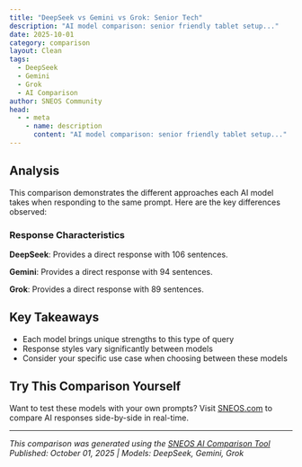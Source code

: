 ```yaml
---
title: "DeepSeek vs Gemini vs Grok: Senior Tech"
description: "AI model comparison: senior friendly tablet setup..."
date: 2025-10-01
category: comparison
layout: Clean
tags:
  - DeepSeek
  - Gemini
  - Grok
  - AI Comparison
author: SNEOS Community
head:
  - - meta
    - name: description
      content: "AI model comparison: senior friendly tablet setup..."
---
```


<ChatComparison
  title="DeepSeek vs Gemini vs Grok: Senior Tech"
  prompt="senior friendly tablet setup"
  :responses='{
    "DeepSeek": "Of course! Setting up a tablet for a senior can be a wonderful way to help them stay connected with family, access entertainment, and keep their minds active. The key is to simplify the interface and focus on core, easy-to-use functions.\n\nHere is a comprehensive, step-by-step guide for a senior-friendly tablet setup.\n\n### **Step 1: Choosing the Right Tablet**\n\nThe best tablet is one that balances simplicity, screen size, and your ability to provide remote support.\n\n*   **Apple iPad (9th or 10th Generation):** Often the top recommendation.\n    *   **Pros:** Extremely simple and intuitive operating system (iOS). Excellent accessibility features. Large, high-quality screens available. **FaceTime** and **iMessage** are very easy to use for video calls and texts. Family Sharing allows you to manage their account.\n    *   **Cons:** More expensive. Requires an Apple ID.\n\n*   **Amazon Fire Tablet (especially the HD 10 model):** A great budget-friendly option.\n    *   **Pros:** Very low cost. You can use **Amazon\u0027s \u0022Show Mode\u0022** with a dock to turn it into a smart display. Easy to set up profiles.\n    *   **Cons:** The interface can be cluttered with ads and Amazon content. Requires a bit more initial setup to clean it up.\n\n*   **Samsung Galaxy Tab A Series:** A good Android alternative.\n    *   **Pros:** Often has a \u0022Easy Mode\u0022 that simplifies the home screen with large icons and text.\n    *   **Cons:** The standard Android interface can be complex.\n\n**Recommendation:** For ease of use and reliability, an **iPad is often worth the investment.**\n\n---\n\n### **Step 2: The Physical Setup**\n\n1.  **A Good Case:** This is non-negotiable. Get a protective case with a **kickstand** and, if possible, a **cover** to protect the screen. A case with handles can also be helpful.\n2.  **Screen Protector:** Apply a matte \u0022anti-glare\u0022 screen protector. It reduces reflections and fingerprints, making the screen easier to see.\n3.  **Stylus/Pen:** For those with arthritis or unsteady hands, a simple, chunky stylus can be much easier than using a finger.\n\n---\n\n### **Step 3: The Initial Software Setup (The Most Important Part)**\n\nDo this together with them in a calm environment.\n\n#### **A. Accessibility \u0026 Display Settings**\n\nGo to **Settings** and make these changes first.\n\n*   **Increase Text Size:** Go to **Display \u0026 Brightness** \u003E **Text Size** and drag the slider to the right. Make it much larger than you would for yourself.\n*   **Bold Text:** Enable \u0022Bold Text\u0022 (it will require a restart). This makes everything easier to read.\n*   **Increase Display Brightness:** Set it to a comfortable level, usually brighter than default.\n*   **Reduce Motion:** (iOS) Go to **Accessibility \u003E Motion \u003E** Turn on \u0022Reduce Motion.\u0022 This stops the zooming animations when opening/closing apps, which can cause dizziness.\n\n#### **B. Sound \u0026 Notifications**\n\n*   **Increase Volume:** Set the ringer and media volume to a high level.\n*   **Simplify Notifications:** Go to **Notifications** and turn off all non-essential app notifications. Only allow calls, messages, and maybe email. This reduces confusion and anxiety from constant pings.\n\n#### **C. Home Screen Simplification (The \u0022Golden Rule\u0022)**\n\nThe goal is **ONE HOME SCREEN** with only the essential apps. Remove everything else.\n\n1.  **Create Folders:** Group similar apps into simple, clearly labeled folders.\n    *   **\u0022Games\u0022** (for puzzles, solitaire, etc.)\n    *   **\u0022News\u0022** (for news and weather apps)\n    *   **\u0022Music \u0026 Videos\u0022** (for Spotify, YouTube, Netflix)\n2.  **Essential Apps to Install \u0026 Keep on the Main Screen:**\n    *   **Video Calling:** FaceTime (iPad), Facebook Messenger, or Zoom.\n    *   **Photos:** The native Photos app.\n    *   **Email:** The native Mail app.\n    *   **Web Browser:** Safari (iPad) or Chrome. **Pro Tip:** Set the browser\u0027s homepage to a simple, senior-friendly portal like ****[seniorplanet.org](http://seniorplanet.org)**.\n    *   **Weather:** The native Weather app.\n    *   **Camera:** For taking pictures.\n    *   **Settings:** So they can adjust volume and brightness.\n3.  **Remove Unnecessary Apps:** Delete any apps they will never use (Stocks, Compass, etc.). On an iPad, you can long-press and \u0022Remove App\u0022 from the Home Screen (this hides it without deleting it).\n\n---\n\n### **Step 4: Setting Up Core Functions**\n\n1.  **Photo Sharing (A Game-Changer):**\n    *   On an iPad, set up **iCloud Photo Sharing** or a \u0022Shared Album.\u0022 You and other family members can add photos to this album, and they will automatically appear on their tablet. This is a fantastic way to share pictures of grandchildren and family events.\n    *   On any tablet, use a digital photo frame app like **Google Photos** that can be set to display a slideshow of a specific album.\n\n2.  **Video Calls:**\n    *   **Pre-set Contacts:** Add key family members to their \u0022Favorites\u0022 in the FaceTime or Contacts app. They should just have to tap a picture of you to call.\n    *   **Practice:** Have a practice call with them from another room. Show them how to answer, hang up, and mute/unmute.\n\n3.  **Entertainment:**\n    *   Install apps like **YouTube, Netflix, or Spotify.**\n    *   Create playlists for them (e.g., \u0022Oldies Music,\u0022 \u0022Nature Documentaries\u0022) so they don\u0027t have to search.\n\n---\n\n### **Step 5: Security and Maintenance**\n\n*   **Set Up a Simple Passcode:** A 4-digit code is often easier than a complex password. Consider using **Touch ID or Face ID** if they are comfortable with it.\n*   **Enable \u0022Find My\u0022:** This allows you to locate the tablet if it\u0027s misplaced (a common occurrence!).\n*   **Manage Updates:** Either show them how to do software updates (it\u0027s usually just tapping \u0022Install\u0022) or set a calendar reminder for yourself to check their tablet every few months.\n*   **Wi-Fi Only vs. Cellular:** A Wi-Fi-only model is usually sufficient and cheaper. Ensure they have a strong signal where they most often sit.\n\n### **Step 6: Create a \u0022Cheat Sheet\u0022**\n\nType up a simple, large-print guide with pictures. Laminate it. Include:\n\n*   How to turn the tablet on/off.\n*   How to adjust volume and brightness.\n*   How to make a video call to you (with screenshots).\n*   How to look at the family photo album.\n*   **Your phone number** for tech support!\n\n### **Final Tips for Success**\n\n*   **Patience is Key:** It will take time for them to learn. Go slow and be encouraging.\n*   **Focus on Benefits:** Frame everything around the benefit to them: \u0022This is how you\u0027ll see the grandkids every week,\u0022 or \u0022This is where all the new family photos will show up.\u0022\n*   **Hands-Off Practice:** Once you\u0027ve set it up, give them the tablet and have them try to perform tasks (e.g., \u0022Can you call me now?\u0022) while you watch and guide verbally.\n\nBy following these steps, you can transform a complex piece of technology into a simple, enjoyable, and empowering window to the world for the senior in your life.",
    "Gemini": "Setting up a tablet for a senior involves making it as easy and intuitive to use as possible. Here\u0027s a breakdown of steps, considering different needs and skill levels:\n\n**1. Choosing the Right Tablet:**\n\n*   **Screen Size:** A larger screen (10 inches or more) is generally better for readability and easier tapping.\n*   **Ease of Use:** Consider tablets known for simple interfaces and user-friendly design.\n    *   **iPad (with iOS):**  Often considered very user-friendly, with a simple interface and excellent app ecosystem.  Features like \u0022AssistiveTouch\u0022 can be customized to simplify navigation.\n    *   **Android Tablets (Samsung, Lenovo, Amazon Fire):**  More customizable than iPads. Look for models with \u0022Easy Mode\u0022 or \u0022Simple Mode\u0022 settings which provide a larger, simplified home screen with bigger icons. The Amazon Fire HD tablets are often chosen for seniors because of their affordability and easy to use software.\n*   **Physical Buttons:** Some seniors prefer physical buttons for volume control and power. Look for tablets with these if needed.\n*   **Cellular Connectivity (Optional):**  If the senior doesn\u0027t have reliable Wi-Fi, a tablet with cellular data capabilities will allow them to stay connected anywhere. But this will come with a monthly data plan cost.\n*   **Durability:** A rugged case can protect the tablet from drops and bumps.\n\n**2. Initial Setup:**\n\n*   **Help with Setup:**  Ideally, a family member or friend should handle the initial setup.  This includes:\n    *   **Connecting to Wi-Fi:** Ensure a strong and stable connection.\n    *   **Creating an Account:**  Apple ID (for iPad) or Google Account (for Android).  Choose a simple username and password and write it down in a safe place.  Consider using a password manager if you\u0027ll be managing multiple accounts.\n    *   **Updating the Operating System:** Make sure the tablet is running the latest version of iOS or Android for security and stability.\n    *   **Installing Essential Apps:** Start with a few key apps.\n*   **Consider a Tablet Made for Seniors** There are some brands that make tablets specifically for seniors, like GrandPad. These tablets usually include cellular service, 24/7 tech support, pre-loaded apps, and a simple user interface.\n\n**3. Customizing the Interface:**\n\n*   **Large Font Size:**  Increase the text size in the tablet\u0027s settings.  This makes everything much easier to read.\n    *   **iOS:**  Settings \u003E Accessibility \u003E Display \u0026 Text Size \u003E Larger Text\n    *   **Android:** Settings \u003E Accessibility \u003E Font size and style\n*   **Bold Text:**  Make text bolder for better contrast.\n    *   **iOS:** Settings \u003E Accessibility \u003E Display \u0026 Text Size \u003E Bold Text\n    *   **Android:** Settings \u003E Accessibility \u003E Visibility enhancements \u003E High contrast fonts (the exact wording may vary)\n*   **Increase Icon Size:**\n    *   **Android:** Some Android launchers (like Nova Launcher) allow you to customize icon sizes.  Also, look for \u0022Easy Mode\u0022 or \u0022Simple Mode\u0022 in the tablet\u0027s settings.\n*   **Simplify the Home Screen:**\n    *   **Remove Unnecessary Apps:** Delete or hide apps that won\u0027t be used.\n    *   **Organize Apps:** Place frequently used apps on the home screen for easy access.  Use folders to group related apps.\n*   **Adjust Display Brightness:** Set the brightness to a comfortable level, avoiding excessively bright or dim settings. Enable auto-brightness if available.\n*   **Reduce Animations:**  Animations can sometimes be distracting.  Disable or reduce them.\n    *   **iOS:** Settings \u003E Accessibility \u003E Motion \u003E Reduce Motion\n    *   **Android:** Settings \u003E Accessibility \u003E Remove Animations (or Search for \u0022Remove Animations\u0022 in Settings)\n*   **Simplify Notifications:**  Turn off notifications for non-essential apps to minimize distractions.\n    *   **iOS:** Settings \u003E Notifications\n    *   **Android:** Settings \u003E Notifications\n\n**4.  Essential Apps:**\n\n*   **Communication:**\n    *   **Video Calling:** Zoom, Skype, FaceTime (if using an iPad), Google Meet, WhatsApp. Choose the easiest one for the senior to use and for their family/friends to use.\n    *   **Messaging:**  WhatsApp, Facebook Messenger, Google Messages (for SMS).\n    *   **Email:** Gmail, Outlook, or the tablet\u0027s default email app.\n*   **Entertainment:**\n    *   **Music Streaming:** Spotify, Apple Music, YouTube Music.\n    *   **Video Streaming:** Netflix, Hulu, Amazon Prime Video, YouTube.\n    *   **E-reading:** Kindle, Google Play Books.\n    *   **Games:** Simple card games, puzzles, or brain-training apps.\n*   **Health \u0026 Wellness:**\n    *   **Medication Reminders:** Apps to set reminders for medications.\n    *   **Fitness Trackers:** If the senior is active.\n*   **Accessibility Apps:**\n    *   **Magnifier:** Built-in magnifier apps can help with reading small text.\n    *   **Voice Assistant:** Google Assistant (Android) or Siri (iPad) can be used for voice commands, setting reminders, and more.\n*   **Photo Sharing:**\n    *   **Google Photos or iCloud Photos:** Set up automatic photo backup and sharing with family members.\n*   **Remote Access:**\n     *  **TeamViewer or AnyDesk:** Allow a family member to remotely access the tablet to provide technical support.\n\n**5.  Accessibility Features:**\n\n*   **Voice Control/Voice Assistant:** Teach the senior how to use Siri (iPad) or Google Assistant (Android) for voice commands. This can be very helpful for hands-free operation.\n*   **Dictation:**  Enable dictation so the senior can speak instead of typing.\n    *   **iOS:** Dictation is enabled by default.  Look for the microphone icon on the keyboard.\n    *   **Android:** Gboard (Google\u0027s keyboard) has a microphone icon for dictation.\n*   **Magnification Gestures:**  Teach the senior how to use pinch-to-zoom for magnification.\n*   **Screen Reader:**  If the senior has significant vision impairment, explore screen reader options.\n    *   **iOS:** VoiceOver (Settings \u003E Accessibility \u003E VoiceOver)\n    *   **Android:** TalkBack (Settings \u003E Accessibility \u003E TalkBack)  (This is for advanced users and requires a good understanding of the screen reader.)\n*   **Hearing Aid Compatibility:**  Check if the tablet is compatible with hearing aids.\n\n**6.  Training and Support:**\n\n*   **Step-by-Step Instructions:** Create simple, written instructions (with pictures) for common tasks like making a video call, sending an email, or opening a favorite app.\n*   **Regular Check-ins:**  Schedule regular check-ins to answer questions and provide ongoing support.\n*   **Patience and Encouragement:**  Be patient and encouraging!  Learning new technology takes time.\n*   **Local Senior Centers:** Check local senior centers for technology training classes.\n*   **Tech-Savvy Friends/Family:** Enlist the help of other tech-savvy friends or family members.\n\n**7. Safety and Security:**\n\n*   **Strong Password:**  Use a strong, unique password for the tablet and any online accounts.\n*   **Automatic Updates:**  Enable automatic software updates to ensure the tablet is running the latest security patches.\n*   **Antivirus Software:** Consider installing antivirus software (especially on Android tablets).\n*   **Privacy Settings:** Review the tablet\u0027s privacy settings and adjust them to protect personal information.\n*   **Avoid Suspicious Links:**  Teach the senior to avoid clicking on suspicious links in emails or messages.\n*   **Emergency Contacts:**  Add emergency contact information to the tablet\u0027s lock screen or contacts list.\n\n**Example Setup Scenario (using an iPad):**\n\n1.  **Choose iPad:**  An iPad with a 10.2-inch or larger screen.\n2.  **Initial Setup:**  Help the senior create an Apple ID.\n3.  **Customize:**\n    *   **Large Text:** Settings \u003E Accessibility \u003E Display \u0026 Text Size \u003E Larger Text\n    *   **Bold Text:** Settings \u003E Accessibility \u003E Display \u0026 Text Size \u003E Bold Text\n    *   **Reduce Motion:** Settings \u003E Accessibility \u003E Motion \u003E Reduce Motion\n    *   **Simplified Home Screen:** Delete unnecessary apps. Place frequently used apps like FaceTime, Photos, and a medication reminder app on the home screen.\n4.  **Apps:** Install FaceTime, Photos, a medication reminder app, a simple game (like solitaire), and a news app.\n5.  **Training:** Provide written instructions with pictures on how to make a FaceTime call, view photos, and set a medication reminder.\n6.  **Support:**  Schedule regular video calls to check in and provide support.\n\nBy following these steps, you can create a senior-friendly tablet setup that empowers them to stay connected, entertained, and informed. Remember to tailor the setup to the individual\u0027s needs and abilities, and provide ongoing support and encouragement.\n",
    "Grok": "Setting up a senior-friendly tablet involves simplifying the interface, ensuring accessibility, and tailoring it to their needs for ease of use. Below are step-by-step instructions to create a user-friendly experience on a tablet for seniors, whether it\u0027s an iPad, Android tablet, or another device.\n\n---\n\n### **1. Choosing the Right Tablet**\nIf you haven\u0027t purchased a tablet yet, consider these factors for seniors:\n- **Size and Weight**: A 9-10 inch screen (like an iPad or Samsung Galaxy Tab) offers a good balance of portability and readability.\n- **Operating System**: iPads (iOS) are often more intuitive, but Android tablets with customizable interfaces can also work well.\n- **Durability**: Look for a tablet with a protective case to prevent damage from drops.\n- **Specific Models**: Tablets like the Amazon Fire HD (affordable and simple) or the GrandPad (designed specifically for seniors) are great options.\n\nIf the tablet is already purchased, let\u0027s move to setup.\n\n---\n\n### **2. Initial Setup**\n- **Create an Account**: Set up the tablet with a Google account (for Android) or Apple ID (for iPad). Use a simple email and password, and write it down for them.\n- **Wi-Fi Connection**: Connect the tablet to a reliable Wi-Fi network. Save the password in a secure but accessible place for the senior.\n- **Language \u0026 Region**: Set the language and time zone during the initial setup.\n\n---\n\n### **3. Adjust Accessibility Settings**\nMost tablets have built-in features to make them easier to use for seniors with vision, hearing, or motor difficulties.\n\n#### **For iPad (iOS):**\n1. **Increase Text Size and Display**:\n   - Go to **Settings \u003E Display \u0026 Brightness \u003E Text Size** and use the slider to enlarge text.\n   - Enable **Bold Text** for better visibility (requires a restart).\n   - Turn on **Zoom** under **Settings \u003E Accessibility \u003E Zoom** to magnify parts of the screen.\n2. **AssistiveTouch** (for motor difficulties):\n   - Go to **Settings \u003E Accessibility \u003E Touch \u003E AssistiveTouch** and turn it on. This creates a customizable virtual button for easier navigation.\n3. **VoiceOver** (for visually impaired):\n   - Under **Settings \u003E Accessibility \u003E VoiceOver**, enable it to have the tablet read text aloud.\n4. **Hearing Aids \u0026 Sound**:\n   - Go to **Settings \u003E Accessibility \u003E Hearing Devices** if they use compatible hearing aids.\n   - Enable **Mono Audio** if they have hearing loss in one ear.\n5. **Guided Access**:\n   - Use **Settings \u003E Accessibility \u003E Guided Access** to lock the tablet to a single app or disable certain features (helpful if they get confused easily).\n\n#### **For Android Tablets (e.g., Samsung, Amazon Fire):**\n1. **Increase Text and Icon Size**:\n   - Go to **Settings \u003E Display \u003E Font Size and Style** and increase the size.\n   - Under **Settings \u003E Accessibility \u003E Visibility Enhancements**, enable larger text and high-contrast mode.\n2. **Magnification**:\n   - Go to **Settings \u003E Accessibility \u003E Magnification** to enable screen zoom.\n3. **TalkBack** (text-to-speech):\n   - Under **Settings \u003E Accessibility \u003E Select to Speak** or **TalkBack**, turn on to have content read aloud.\n4. **Hearing and Sound**:\n   - Enable **Mono Audio** and adjust balance under **Settings \u003E Accessibility \u003E Hearing Enhancements**.\n5. **Simplify Navigation**:\n   - Use **Easy Mode** (available on Samsung tablets) by going to **Settings \u003E Display \u003E Easy Mode** to reduce clutter and enlarge icons.\n\n---\n\n### **4. Simplify the Home Screen**\nSeniors can get overwhelmed by too many apps or clutter. Simplify the interface:\n- **Remove Unnecessary Apps**: Uninstall or hide apps they won\u2019t use (games, pre-installed bloatware, etc.).\n- **Organize Key Apps**: Place frequently used apps (like Phone, Messages, Video Call apps, or Photos) on the home screen in large, easy-to-tap icons.\n- **Use a Simple Launcher (Android)**:\n   - Install a senior-friendly launcher like **BIG Launcher** or **Simple Launcher** from the Google Play Store. These provide large buttons and simplified menus.\n- **Limit Notifications**: Turn off non-essential notifications to avoid pop-ups. Go to **Settings \u003E Notifications** and disable them for unnecessary apps.\n\n---\n\n### **5. Install Essential Apps**\nTailor the tablet to their interests and needs with these apps:\n- **Communication**: Install apps like WhatsApp, Skype, or Zoom for video calls. Set up contacts and test calls with family.\n- **Health**: Apps like MyChart (for medical records) or reminders for medication.\n- **Entertainment**: Add apps like YouTube (for videos), Audible (for audiobooks), or Spotify (for music). Pre-save playlists or channels they enjoy.\n- **News**: Install a simple news app like BBC News or Google News with larger text settings.\n- **Games**: Simple games like Sudoku, Solitaire, or Word Search can provide mental stimulation.\n\n---\n\n### **6. Set Up Safety and Security**\n- **Emergency Contacts**: Add emergency contacts to the home screen or a quick-dial widget. On iPad, set up **Medical ID** in the Health app.\n- **Location Sharing**: Enable location sharing with family (like Apple\u2019s Find My or Google\u2019s Family Link) in case they need assistance.\n- **Password Protection**: Use a simple PIN or disable it if they struggle with passwords. Alternatively, enable Face ID or fingerprint unlocking if supported.\n- **Scam Protection**: Warn them about phishing emails or suspicious links. Install an ad blocker or safe browser if needed.\n\n---\n\n### **7. Teach Basic Usage**\nSpend time with them to demonstrate:\n- How to turn the tablet on/off.\n- How to use key apps (like making a video call or sending a message).\n- How to charge the device (provide a visible charging station).\n- What to do if something goes wrong (e.g., restarting or calling a family member for help).\n\nProvide a simple cheat sheet with large print instructions for common tasks (e.g., \u201CTap this icon to call Mary\u201D).\n\n---\n\n### **8. Add Physical Accessories**\n- **Protective Case**: Get a sturdy case with a stand for hands-free viewing.\n- **Stylus**: A stylus can help with precision if tapping is difficult.\n- **Screen Protector**: Prevent scratches and reduce glare.\n- **Headphones**: Wireless headphones with simple controls for hearing assistance or media.\n\n---\n\n### **9. Ongoing Support**\n- **Remote Access**: Set up a remote desktop app like TeamViewer QuickSupport to help troubleshoot issues from afar.\n- **Regular Check-Ins**: Update apps, clear storage, and ensure everything is running smoothly during visits.\n- **Patience**: Encourage them to ask questions and learn at their own pace.\n\n---\n\nBy following these steps, you can create a tablet setup that is intuitive, accessible, and tailored to a senior\u2019s needs. If you have a specific tablet model in mind, let me know, and I can provide more detailed instructions!"
  }'
  published-date="16:01"
/>

## Analysis

This comparison demonstrates the different approaches each AI model takes when responding to the same prompt. Here are the key differences observed:

### Response Characteristics

**DeepSeek**: Provides a direct response with 106 sentences. 

**Gemini**: Provides a direct response with 94 sentences. 

**Grok**: Provides a direct response with 89 sentences. 

## Key Takeaways

- Each model brings unique strengths to this type of query
- Response styles vary significantly between models
- Consider your specific use case when choosing between these models

## Try This Comparison Yourself

Want to test these models with your own prompts? Visit [SNEOS.com](https://sneos.com) to compare AI responses side-by-side in real-time.

---

*This comparison was generated using the [SNEOS AI Comparison Tool](https://sneos.com)*
*Published: October 01, 2025 | Models: DeepSeek, Gemini, Grok*
